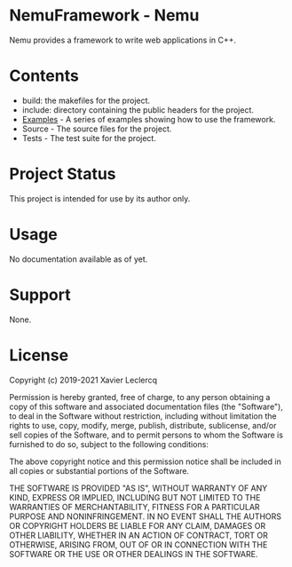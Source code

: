 # NemuFramework - Nemu

Nemu provides a framework to write web applications in C++.

# Contents

- build: the makefiles for the project.
- include: directory containing the public headers for the project.
- [Examples](https://github.com/NemuFramework/Nemu/tree/master/Examples) - A series of examples showing how to use the framework.
- Source - The source files for the project.
- Tests - The test suite for the project.

# Project Status

This project is intended for use by its author only.

# Usage

No documentation available as of yet.

# Support

None.

# License

Copyright (c) 2019-2021 Xavier Leclercq

Permission is hereby granted, free of charge, to any person obtaining a
copy of this software and associated documentation files (the "Software"),
to deal in the Software without restriction, including without limitation
the rights to use, copy, modify, merge, publish, distribute, sublicense,
and/or sell copies of the Software, and to permit persons to whom the
Software is furnished to do so, subject to the following conditions:

The above copyright notice and this permission notice shall be included in
all copies or substantial portions of the Software.

THE SOFTWARE IS PROVIDED "AS IS", WITHOUT WARRANTY OF ANY KIND, EXPRESS OR
IMPLIED, INCLUDING BUT NOT LIMITED TO THE WARRANTIES OF MERCHANTABILITY,
FITNESS FOR A PARTICULAR PURPOSE AND NONINFRINGEMENT. IN NO EVENT SHALL
THE AUTHORS OR COPYRIGHT HOLDERS BE LIABLE FOR ANY CLAIM, DAMAGES OR OTHER
LIABILITY, WHETHER IN AN ACTION OF CONTRACT, TORT OR OTHERWISE, ARISING
FROM, OUT OF OR IN CONNECTION WITH THE SOFTWARE OR THE USE OR OTHER DEALINGS
IN THE SOFTWARE.
